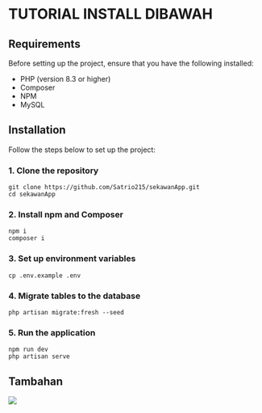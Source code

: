 # TUTORIAL INSTALL DIBAWAH
## Requirements

Before setting up the project, ensure that you have the following installed:

- PHP (version 8.3 or higher)
- Composer
- NPM
- MySQL

## Installation

Follow the steps below to set up the project:

### 1. Clone the repository

```shell
git clone https://github.com/Satrio215/sekawanApp.git
cd sekawanApp
```

### 2. Install npm and Composer

```shell
npm i
composer i
```

### 3. Set up environment variables

```shell
cp .env.example .env
```

### 4. Migrate tables to the database

```shell
php artisan migrate:fresh --seed
```

### 5. Run the application

```shell
npm run dev
php artisan serve
```
## Tambahan
  <img src="https://i.ibb.co.com/5WwnGpN/struktur.png"/>




